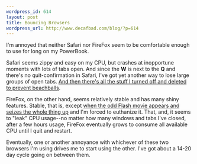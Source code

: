 ```yaml
--- 
wordpress_id: 614
layout: post
title: Bouncing Browsers
wordpress_url: http://www.decafbad.com/blog/?p=614
---
```

I'm annoyed that neither Safari nor FireFox seem to be comfortable enough to use for long on my PowerBook.  

  Safari seems zippy and easy on my CPU, but crashes at inopportune moments with lots of tabs open.  And since the **W** is next to the **Q** and there's no quit-confirmation in Safari, I've got yet another way to lose large groups of open tabs.  [And then there's all the stuff I turned off and deleted to prevent beachballs][beach].
  
  [beach]:http://www.statusq.org/archives/2005/02/20/608/
  
  FireFox, on the other hand, seems relatively stable and has many shiny features.  Stable, that is, except [when the odd Flash movie appears and seizes the whole thing up][flash] and I'm forced to euthanize it.  That, and, it seems to "leak" CPU usage--no matter how many windows and tabs I've closed, after a few hours usage, FireFox eventually grows to consume all available CPU until I quit and restart.
  
[flash]:http://george.hotelling.net/90percent/os_x/firefox_flash_and_os_x.php

  Eventually, one or another annoyance with whichever of these two browsers I'm using drives me to start using the other.  I've got about a 14-20 day cycle going on between them.
